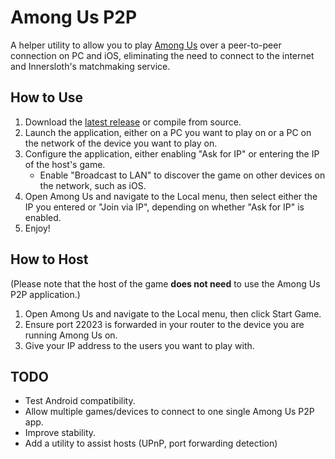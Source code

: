 
# Among Us P2P

A helper utility to allow you to play [Among Us](https://innersloth.com/gameAmongUs.php) over a peer-to-peer connection on PC and iOS, eliminating the need to connect to the internet and Innersloth's matchmaking service. 

## How to Use

1. Download the [latest release](https://github.com/InvoxiPlayGames/AmongUsP2P/releases) or compile from source.
2. Launch the application, either on a PC you want to play on or a PC on the network of the device you want to play on.
3. Configure the application, either enabling "Ask for IP" or entering the IP of the host's game.
   - Enable "Broadcast to LAN" to discover the game on other devices on the network, such as iOS.
4. Open Among Us and navigate to the Local menu, then select either the IP you entered or "Join via IP", depending on whether "Ask for IP" is enabled.
5. Enjoy!

## How to Host

(Please note that the host of the game **does not need** to use the Among Us P2P application.)
1. Open Among Us and navigate to the Local menu, then click Start Game.
2. Ensure port 22023 is forwarded in your router to the device you are running Among Us on.
3. Give your IP address to the users you want to play with.

## TODO

- Test Android compatibility.
- Allow multiple games/devices to connect to one single Among Us P2P app.
- Improve stability.
- Add a utility to assist hosts (UPnP, port forwarding detection)
